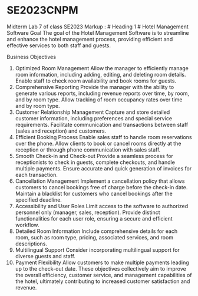 # SE2023CNPM
Midterm Lab 7 of class SE2023
Markup :  # Heading 1 #
Hotel Management Software
Goal
The goal of the Hotel Management Software is to streamline and enhance the hotel management process, providing efficient and effective services to both staff and guests.

Business Objectives
1. Optimized Room Management
Allow the manager to efficiently manage room information, including adding, editing, and deleting room details.
Enable staff to check room availability and book rooms for guests.
2. Comprehensive Reporting
Provide the manager with the ability to generate various reports, including revenue reports over time, by room, and by room type.
Allow tracking of room occupancy rates over time and by room type.
3. Customer Relationship Management
Capture and store detailed customer information, including preferences and special service requirements.
Facilitate communication and transactions between staff (sales and reception) and customers.
4. Efficient Booking Process
Enable sales staff to handle room reservations over the phone.
Allow clients to book or cancel rooms directly at the reception or through phone communication with sales staff.
5. Smooth Check-in and Check-out
Provide a seamless process for receptionists to check in guests, complete checkouts, and handle multiple payments.
Ensure accurate and quick generation of invoices for each transaction.
6. Cancellation Management
Implement a cancellation policy that allows customers to cancel bookings free of charge before the check-in date.
Maintain a blacklist for customers who cancel bookings after the specified deadline.
7. Accessibility and User Roles
Limit access to the software to authorized personnel only (manager, sales, reception).
Provide distinct functionalities for each user role, ensuring a secure and efficient workflow.
8. Detailed Room Information
Include comprehensive details for each room, such as room type, pricing, associated services, and room descriptions.
9. Multilingual Support
Consider incorporating multilingual support for diverse guests and staff.
10. Payment Flexibility
Allow customers to make multiple payments leading up to the check-out date.
These objectives collectively aim to improve the overall efficiency, customer service, and management capabilities of the hotel, ultimately contributing to increased customer satisfaction and revenue.
